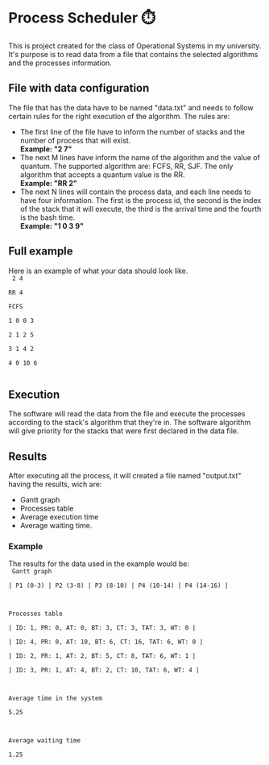 # Process Scheduler ⏱️

This is project created for the class of Operational Systems in my university. It's purpose is to read data from a file that contains the selected algorithms and the processes information.

## File with data configuration
The file that has the data have to be named "data.txt" and needs to follow certain rules for the right execution of the algorithm. The rules are:
* The first line of the file have to inform the number of stacks and the number of process that will exist. <br />
<strong>Example: "2 7"</strong>
* The next M lines have inform the name of the algorithm and the value of quantum. The supported algorithm are: FCFS, RR, SJF. The only algorithm that accepts a quantum value is the RR. <br />
<strong>Example: "RR 2"</strong>
* The next N lines will contain the process data, and each line needs to have four information. The first is the process id, the second is the index of the stack that it will execute, the third is the arrival time and the fourth is the bash time. <br />
<strong>Example: "1 0 3 9"</strong>

## Full example
Here is an example of what your data should look like. <br />
<code style="display: block;
  white-space: pre-wrap;">
2 4\
RR 4\
FCFS\
1 0 0 3\
2 1 2 5\
3 1 4 2\
4 0 10 6\
</code>

## Execution
The software will read the data from the file and execute the processes according to the stack's algorithm that they're in. The software algorithm will give priority for the stacks that were first declared in the data file.

## Results
After executing all the process, it will created a file named "output.txt" having the results, wich are: 
* Gantt graph 
* Processes table 
* Average execution time
* Average waiting time.

### Example
The results for the data used in the example would be:\
<code style="display: block;
  white-space: pre-wrap;">
Gantt graph\
| P1 (0-3) | P2 (3-8) | P3 (8-10) | P4 (10-14) | P4 (14-16) |
\
\
Processes table \
| ID: 1, PR: 0, AT: 0, BT: 3, CT: 3, TAT: 3, WT: 0 |\
| ID: 4, PR: 0, AT: 10, BT: 6, CT: 16, TAT: 6, WT: 0 |\
| ID: 2, PR: 1, AT: 2, BT: 5, CT: 8, TAT: 6, WT: 1 |\
| ID: 3, PR: 1, AT: 4, BT: 2, CT: 10, TAT: 6, WT: 4 |\
\
Average time in the system\
5.25

Average waiting time\
1.25
</code>